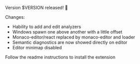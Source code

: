 Version $VERSION released! 🥳

Changes:
- Hability to add and edit analyzers
- Windows spawn one above another with a little offset
- Monaco-editor/react replaced by monaco-editor and loader
- Semantic diagnostics are now showed directly on editor
- Editor minimap disabled

Follow the readme instructions to install the extension
